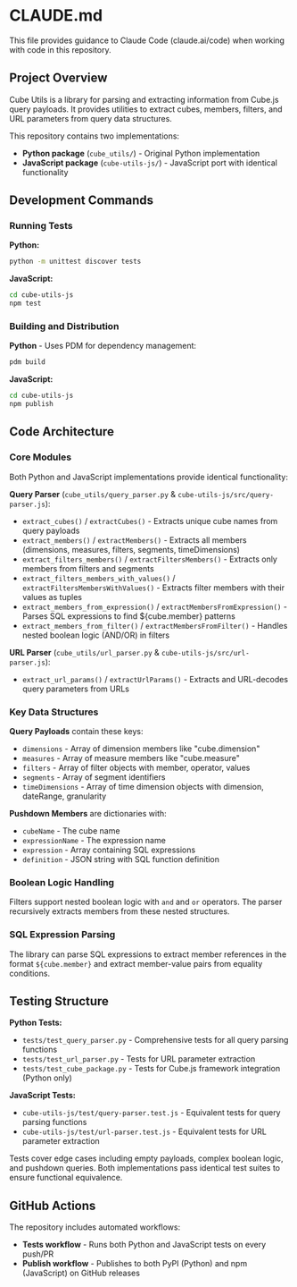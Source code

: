 # CLAUDE.md

This file provides guidance to Claude Code (claude.ai/code) when working with code in this repository.

## Project Overview
Cube Utils is a library for parsing and extracting information from Cube.js query payloads. It provides utilities to extract cubes, members, filters, and URL parameters from query data structures.

This repository contains two implementations:
- **Python package** (`cube_utils/`) - Original Python implementation
- **JavaScript package** (`cube-utils-js/`) - JavaScript port with identical functionality

## Development Commands

### Running Tests

**Python:**
```bash
python -m unittest discover tests
```

**JavaScript:**
```bash
cd cube-utils-js
npm test
```

### Building and Distribution

**Python** - Uses PDM for dependency management:
```bash
pdm build
```

**JavaScript:**
```bash
cd cube-utils-js
npm publish
```

## Code Architecture

### Core Modules

Both Python and JavaScript implementations provide identical functionality:

**Query Parser** (`cube_utils/query_parser.py` & `cube-utils-js/src/query-parser.js`):
- `extract_cubes()` / `extractCubes()` - Extracts unique cube names from query payloads
- `extract_members()` / `extractMembers()` - Extracts all members (dimensions, measures, filters, segments, timeDimensions)
- `extract_filters_members()` / `extractFiltersMembers()` - Extracts only members from filters and segments
- `extract_filters_members_with_values()` / `extractFiltersMembersWithValues()` - Extracts filter members with their values as tuples
- `extract_members_from_expression()` / `extractMembersFromExpression()` - Parses SQL expressions to find ${cube.member} patterns
- `extract_members_from_filter()` / `extractMembersFromFilter()` - Handles nested boolean logic (AND/OR) in filters

**URL Parser** (`cube_utils/url_parser.py` & `cube-utils-js/src/url-parser.js`):
- `extract_url_params()` / `extractUrlParams()` - Extracts and URL-decodes query parameters from URLs

### Key Data Structures

**Query Payloads** contain these keys:
- `dimensions` - Array of dimension members like "cube.dimension"
- `measures` - Array of measure members like "cube.measure"  
- `filters` - Array of filter objects with member, operator, values
- `segments` - Array of segment identifiers
- `timeDimensions` - Array of time dimension objects with dimension, dateRange, granularity

**Pushdown Members** are dictionaries with:
- `cubeName` - The cube name
- `expressionName` - The expression name
- `expression` - Array containing SQL expressions
- `definition` - JSON string with SQL function definition

### Boolean Logic Handling
Filters support nested boolean logic with `and` and `or` operators. The parser recursively extracts members from these nested structures.

### SQL Expression Parsing
The library can parse SQL expressions to extract member references in the format `${cube.member}` and extract member-value pairs from equality conditions.

## Testing Structure

**Python Tests:**
- `tests/test_query_parser.py` - Comprehensive tests for all query parsing functions
- `tests/test_url_parser.py` - Tests for URL parameter extraction
- `tests/test_cube_package.py` - Tests for Cube.js framework integration (Python only)

**JavaScript Tests:**
- `cube-utils-js/test/query-parser.test.js` - Equivalent tests for query parsing functions
- `cube-utils-js/test/url-parser.test.js` - Equivalent tests for URL parameter extraction

Tests cover edge cases including empty payloads, complex boolean logic, and pushdown queries. Both implementations pass identical test suites to ensure functional equivalence.

## GitHub Actions

The repository includes automated workflows:
- **Tests workflow** - Runs both Python and JavaScript tests on every push/PR
- **Publish workflow** - Publishes to both PyPI (Python) and npm (JavaScript) on GitHub releases
